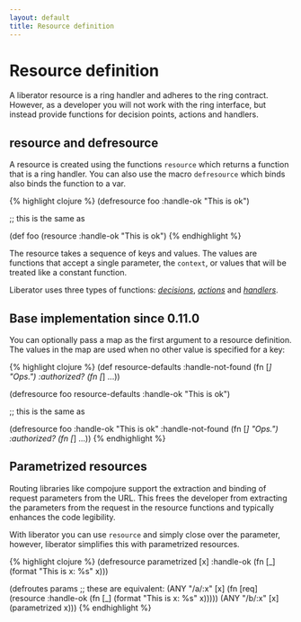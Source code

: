 ```yaml
---
layout: default
title: Resource definition
---
```

# Resource definition

A liberator resource is a ring handler and adheres to the ring
contract. However, as a developer you will not work with the ring interface,
but instead provide functions for decision points, actions and handlers.

## resource and defresource

A resource is created using the functions ````resource```` which
returns a function that is a ring handler. You can also use the macro
````defresource```` which binds also binds the function to a var.

{% highlight clojure %}
(defresource foo :handle-ok "This is ok")

;; this is the same as

(def foo (resource :handle-ok "This is ok")
{% endhighlight %}

The resource takes a sequence of keys and values. The values are
functions that accept a single parameter, the ````context````, or
values that will be treated like a constant function.

Liberator uses three types of functions:
[*decisions*](decisions.html), [*actions*](actions.html) and
[*handlers*](handlers.html).

## Base implementation <span class="label label-info">since 0.11.0</span>

You can optionally pass a map as the first argument to a resource
definition. The values in the map are used when no other value is
specified for a key:

{% highlight clojure %}
(def resource-defaults
  :handle-not-found (fn [_] "Ops.")
  :authorized? (fn [_] ...))

(defresource foo resource-defaults :handle-ok "This is ok")

;; this is the same as

(defresource foo
  :handle-ok "This is ok"
  :handle-not-found (fn [_] "Ops.")
  :authorized? (fn [_] ...))
{% endhighlight %}

## Parametrized resources

Routing libraries like compojure support the extraction and binding of
request parameters from the URL. This frees the developer from
extracting the parameters from the request in the resource functions
and typically enhances the code legibility.

With liberator you can use ````resource```` and simply close over the
parameter, however, liberator simplifies this with parametrized resources.

{% highlight clojure %}
(defresource parametrized [x]
  :handle-ok (fn [_] (format "This is x: %s" x)))

(defroutes params
  ;; these are equivalent:
  (ANY "/a/:x" [x] (fn [req] (resource :handle-ok (fn [_] (format "This is x: %s" x)))))
  (ANY "/b/:x" [x] (parametrized x)))
{% endhighlight %}



